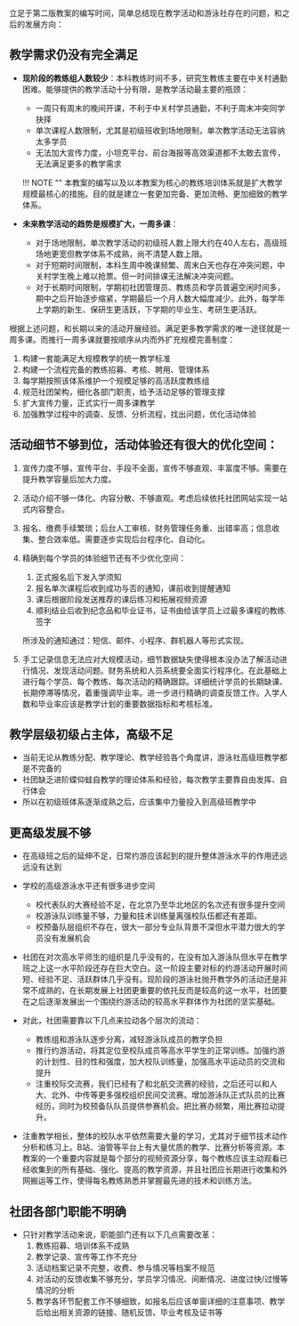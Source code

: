 立足于第二版教案的编写时间，简单总结现在教学活动和游泳社存在的问题，和之后的发展方向：

## 教学需求仍没有完全满足

* **现阶段的教练组人数较少**：本科教练时间不多，研究生教练主要在中关村通勤困难。能够提供的教学活动十分有限，是教学活动最主要的瓶颈：
	* 一周只有周末的晚间开课，不利于中关村学员通勤，不利于周末冲突同学抉择
	* 单次课程人数限制，尤其是初级班收到场地限制，单次教学活动无法容纳太多学员
	* 无法加大宣传力度，小坦克平台、前台海报等高效渠道都不太敢去宣传，无法满足更多的教学需求

	!!! NOTE ""
		本教案的编写以及以本教案为核心的教练培训体系就是扩大教学规模最核心的措施。目的就是建立一套更加完备、更加流畅、更加细致的教学体系。

* **未来教学活动的趋势是规模扩大，一周多课**：
	* 对于场地限制，单次教学活动的初级班人数上限大约在40人左右，高级班场地更宽但教学体系不成熟，尚不清楚人数上限。
	* 对于短期时间限制，本科生周中晚课频繁、周末白天也存在冲突问题，中关村学生晚上难以抢票。但一时间排课无法解决冲突问题。
	* 对于长期时间限制，学期初社团管理员、教练员和学员普遍空闲时间多，期中之后开始逐步缩紧，学期最后一个月人数大幅度减少。此外，每学年上学期的新生、保研生更活跃，下学期的毕业生、考研生更活跃。


根据上述问题，和长期以来的活动开展经验。满足更多教学需求的唯一途径就是一周多课。而推行一周多课就要按顺序从内而外扩充规模完善制度：

1. 构建一套能满足大规模教学的统一教学标准
2. 构建一个流程完备的教练招募、考核、聘用、管理体系
3. 每学期按照该体系维护一个规模足够的高活跃度教练组
4. 规范社团架构，细化各部门职责，给予活动足够的管理支撑
5. 扩大宣传力量，正式实行一周多课教学
6. 加强教学过程中的调查、反馈、分析流程，找出问题，优化活动体验

## 活动细节不够到位，活动体验还有很大的优化空间：

1. 宣传力度不够，宣传平台、手段不全面，宣传不够直观、丰富度不够。需要在提升教学容量后加大力度。

2. 活动介绍不够一体化、内容分散、不够直观。考虑后续依托社团网站实现一站式内容整合。

3. 报名、缴费手续繁琐；后台人工审核、财务管理任务重、出错率高；信息收集、整合效率低。需要逐步实现后台程序化、自动化。

4. 精确到每个学员的体验细节还有不少优化空间：

   1. 正式报名后下发入学须知
   2. 报名单次课程后收到成功与否的通知，课前收到提醒通知
   3. 课后根据阶段发送推荐的课后练习和拓展视频资源
   4. 顺利结业后收到纪念品和毕业证书，证书由给该学员上过最多课程的教练签字

   所涉及的通知通过：短信、邮件、小程序、群机器人等形式实现。

5. 手工记录信息无法应对大规模活动，细节数据缺失使得根本没办法了解活动进行情况、发现活动问题。财务系统和人员系统要全面实行程序化。在此基础上进行每个学员、每个教练、每次活动的精确跟踪。详细统计学员的长期缺课、长期停滞等情况，着重强调毕业率。进一步进行精确的调查反馈工作。入学人数和毕业率应该是教学计划的重要数据指标和考核标准。

## 教学层级初级占主体，高级不足

* 当前无论从教练分配、教学理论、教学经验各个角度讲，游泳社高级班教学都是不完备的
* 社团缺乏进阶蝶仰蛙自教学的理论体系和经验，每次教学主要靠自由发挥、自行体会
* 所以在初级班体系逐渐成熟之后，应该集中力量投入到高级班教学中

## 更高级发展不够

* 在高级班之后的延伸不足，日常约游应该起到的提升整体游泳水平的作用还远远没有达到
* 学校的高级游泳水平还有很多进步空间
  * 校代表队的大赛经验不足，在北京乃至华北地区的名次还有很多提升空间
  * 校游泳队训练量不够，力量和技术训练量离强校队伍都还有差距。
  * 校预备队层组织不存在，很大一部分专业队背景不深但水平潜力很大的学员没有发展机会
* 社团在对次高水平师生的组织是几乎没有的，在没有加入游泳队但水平在教学班之上这一水平阶段还存在巨大空白。这一阶段主要对标的约游活动开展时间短、经验不足、活跃群体几乎没有。现阶段的游泳社抛开教学外的活动还是非常不成熟的，在长期发展上社团更重要的依托反而是较高的这一水平，社团要在之后逐渐发展出一个围绕约游活动的较高水平群体作为社团的坚实基础。
* 对此，社团需要靠以下几点来拉动各个层次的流动：
  * 教练组和游泳队逐步分离，减轻游泳队成员的教学负担
  * 推行约游活动，将其定位至校队成员等高水平学生的正常训练。加强约游的计划性、目的性和强度，加大校队训练量，加强高水平运动员的交流和提升
  * 注重校际交流赛，我们已经有了和北航交流赛的经验，之后还可以和人大、北外、中传等更多强校组织民间交流赛。增加游泳队正式队员的比赛经历，同时为校预备队队员提供参赛机会。把比赛办频繁，用比赛拉动提升。

* 注重教学相长，整体的校队水平依然需要大量的学习，尤其对于细节技术动作分析和练习上。B站、油管等平台上有大量优质的教学、比赛分析等资源。本教案的一个重要内容就是每个部分的视频资源分享，每个教练应该主动观看已经收集到的所有基础、强化、提高的教学资源，并且社团应长期进行收集和外网搬运等工作，使得每名教练熟悉并掌握最先进的技术和训练方法。

## 社团各部门职能不明确

* 只针对教学活动来说，职能部门还有以下几点需要改革：
  1. 教练招募、培训体系不成熟
  2. 教学记录、宣传等工作不充分
  3. 活动档案记录不完整，收费、参与情况等档案不规范
  4. 对活动的反馈收集不够充分，学员学习情况、间断情况、进度过快/过慢等情况的分析
  5. 教学各环节配套工作不够细致，如报名后应该单窗详细的注意事项、教学后给出相关资源的链接、随机反馈、毕业考核及证书等